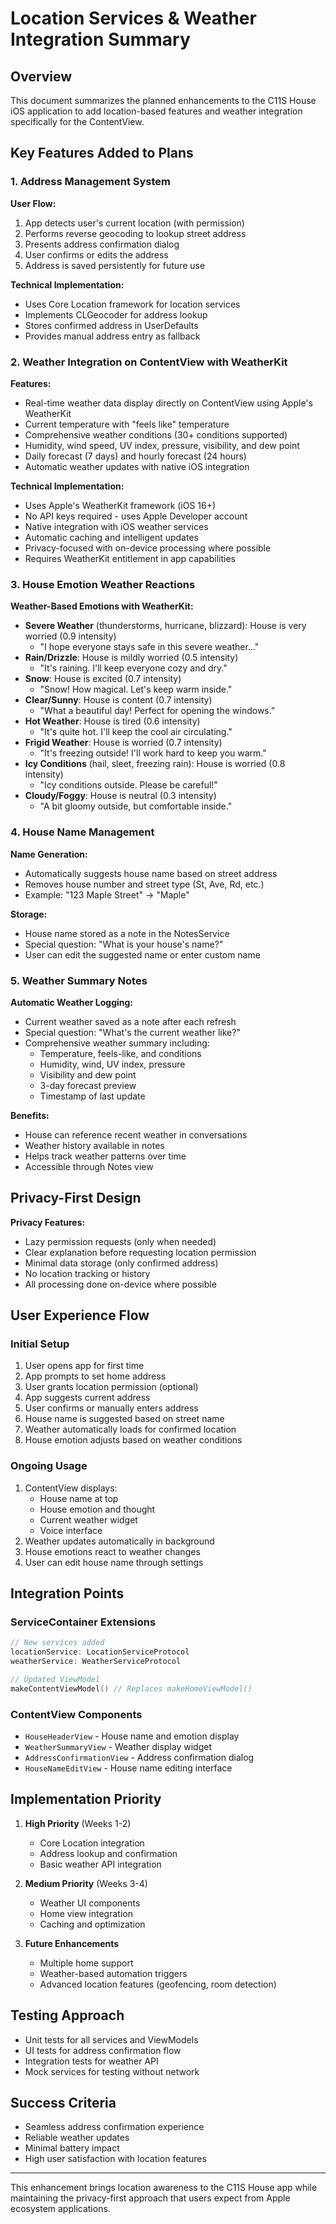 # Location Services & Weather Integration Summary

## Overview

This document summarizes the planned enhancements to the C11S House iOS application to add location-based features and weather integration specifically for the ContentView.

## Key Features Added to Plans

### 1. Address Management System

**User Flow:**
1. App detects user's current location (with permission)
2. Performs reverse geocoding to lookup street address
3. Presents address confirmation dialog
4. User confirms or edits the address
5. Address is saved persistently for future use

**Technical Implementation:**
- Uses Core Location framework for location services
- Implements CLGeocoder for address lookup
- Stores confirmed address in UserDefaults
- Provides manual address entry as fallback

### 2. Weather Integration on ContentView with WeatherKit

**Features:**
- Real-time weather data display directly on ContentView using Apple's WeatherKit
- Current temperature with "feels like" temperature
- Comprehensive weather conditions (30+ conditions supported)
- Humidity, wind speed, UV index, pressure, visibility, and dew point
- Daily forecast (7 days) and hourly forecast (24 hours)
- Automatic weather updates with native iOS integration

**Technical Implementation:**
- Uses Apple's WeatherKit framework (iOS 16+)
- No API keys required - uses Apple Developer account
- Native integration with iOS weather services
- Automatic caching and intelligent updates
- Privacy-focused with on-device processing where possible
- Requires WeatherKit entitlement in app capabilities

### 3. House Emotion Weather Reactions

**Weather-Based Emotions with WeatherKit:**
- **Severe Weather** (thunderstorms, hurricane, blizzard): House is very worried (0.9 intensity)
  - "I hope everyone stays safe in this severe weather..."
- **Rain/Drizzle**: House is mildly worried (0.5 intensity)
  - "It's raining. I'll keep everyone cozy and dry."
- **Snow**: House is excited (0.7 intensity)
  - "Snow! How magical. Let's keep warm inside."
- **Clear/Sunny**: House is content (0.7 intensity)
  - "What a beautiful day! Perfect for opening the windows."
- **Hot Weather**: House is tired (0.6 intensity)
  - "It's quite hot. I'll keep the cool air circulating."
- **Frigid Weather**: House is worried (0.7 intensity)
  - "It's freezing outside! I'll work hard to keep you warm."
- **Icy Conditions** (hail, sleet, freezing rain): House is worried (0.8 intensity)
  - "Icy conditions outside. Please be careful!"
- **Cloudy/Foggy**: House is neutral (0.3 intensity)
  - "A bit gloomy outside, but comfortable inside."

### 4. House Name Management

**Name Generation:**
- Automatically suggests house name based on street address
- Removes house number and street type (St, Ave, Rd, etc.)
- Example: "123 Maple Street" → "Maple"

**Storage:**
- House name stored as a note in the NotesService
- Special question: "What is your house's name?"
- User can edit the suggested name or enter custom name

### 5. Weather Summary Notes

**Automatic Weather Logging:**
- Current weather saved as a note after each refresh
- Special question: "What's the current weather like?"
- Comprehensive weather summary including:
  - Temperature, feels-like, and conditions
  - Humidity, wind, UV index, pressure
  - Visibility and dew point
  - 3-day forecast preview
  - Timestamp of last update

**Benefits:**
- House can reference recent weather in conversations
- Weather history available in notes
- Helps track weather patterns over time
- Accessible through Notes view

## Privacy-First Design

**Privacy Features:**
- Lazy permission requests (only when needed)
- Clear explanation before requesting location permission
- Minimal data storage (only confirmed address)
- No location tracking or history
- All processing done on-device where possible

## User Experience Flow

### Initial Setup
1. User opens app for first time
2. App prompts to set home address
3. User grants location permission (optional)
4. App suggests current address
5. User confirms or manually enters address
6. House name is suggested based on street name
7. Weather automatically loads for confirmed location
8. House emotion adjusts based on weather conditions

### Ongoing Usage
1. ContentView displays:
   - House name at top
   - House emotion and thought
   - Current weather widget
   - Voice interface
2. Weather updates automatically in background
3. House emotions react to weather changes
4. User can edit house name through settings

## Integration Points

### ServiceContainer Extensions
```swift
// New services added
locationService: LocationServiceProtocol
weatherService: WeatherServiceProtocol

// Updated ViewModel
makeContentViewModel() // Replaces makeHomeViewModel()
```

### ContentView Components
- `HouseHeaderView` - House name and emotion display
- `WeatherSummaryView` - Weather display widget
- `AddressConfirmationView` - Address confirmation dialog
- `HouseNameEditView` - House name editing interface

## Implementation Priority

1. **High Priority** (Weeks 1-2)
   - Core Location integration
   - Address lookup and confirmation
   - Basic weather API integration

2. **Medium Priority** (Weeks 3-4)
   - Weather UI components
   - Home view integration
   - Caching and optimization

3. **Future Enhancements**
   - Multiple home support
   - Weather-based automation triggers
   - Advanced location features (geofencing, room detection)

## Testing Approach

- Unit tests for all services and ViewModels
- UI tests for address confirmation flow
- Integration tests for weather API
- Mock services for testing without network

## Success Criteria

- Seamless address confirmation experience
- Reliable weather updates
- Minimal battery impact
- High user satisfaction with location features

---

This enhancement brings location awareness to the C11S House app while maintaining the privacy-first approach that users expect from Apple ecosystem applications.